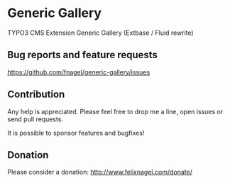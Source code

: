 Generic Gallery
===============

TYPO3 CMS Extension Generic Gallery (Extbase / Fluid rewrite)


Bug reports and feature requests
--------------------------------

https://github.com/fnagel/generic-gallery/issues


Contribution
------------

Any help is appreciated. Please feel free to drop me a line, open issues or send pull requests.

It is possible to sponsor features and bugfixes!


Donation
--------

Please consider a donation: http://www.felixnagel.com/donate/